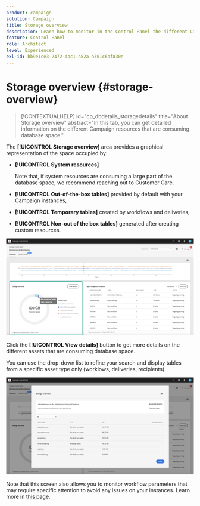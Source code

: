 ```yaml
---
product: campaign
solution: Campaign 
title: Storage overview
description: Learn how to monitor in the Control Panel the different Campaign resources that are consuming database space on your instances.
feature: Control Panel
role: Architect
level: Experienced
exl-id: bb9e1ce3-2472-4bc1-a82a-a301c6bf830e
---
```

# Storage overview {#storage-overview}

>[!CONTEXTUALHELP]
>id="cp_dbdetails_storagedetails"
>title="About Storage overview"
>abstract="In this tab, you can get detailed information on the different Campaign resources that are consuming database space."

The **[!UICONTROL Storage overview]** area provides a graphical representation of the space occupied by:

* **[!UICONTROL System resources]**

    Note that, if system resources are consuming a large part of the database space, we recommend reaching out to Customer Care.

* **[!UICONTROL Out-of-the-box tables]** provided by default with your Campaign instances,
* **[!UICONTROL Temporary tables]** created by workflows and deliveries,
* **[!UICONTROL Non-out of the box tables]** generated after creating custom resources.

![](assets/database-storage-overview.png)

Click the **[!UICONTROL View details]** button to get more details on the different assets that are consuming database space.

You can use the drop-down list to refine your search and display tables from a specific asset type only (worklows, deliveries, recipients).  

![](assets/database-storage-details.png)

Note that this screen also allows you to monitor workflow parameters that may require specific attention to avoid any issues on your instances. Learn more in [this page](workflow-monitoring.md).
